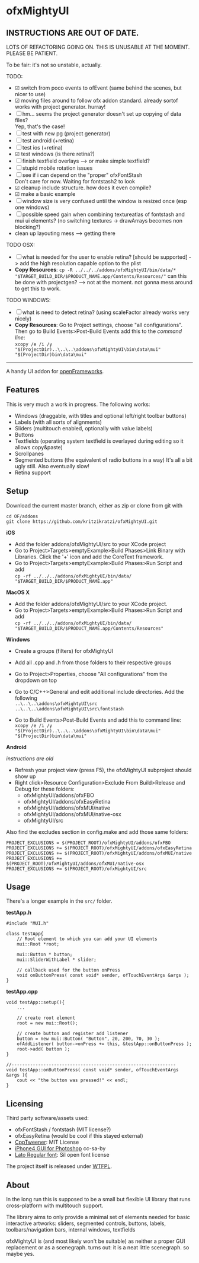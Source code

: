 ofxMightyUI
===========

INSTRUCTIONS ARE OUT OF DATE. 
---
LOTS OF REFACTORING GOING ON. 
THIS IS UNUSABLE AT THE MOMENT. 
PLEASE BE PATIENT. 

To be fair: it's not so unstable, actually. 


TODO: 

- ☑︎ switch from poco events to ofEvent (same behind the scenes, but nicer to use)
- ☑︎ moving files around to follow ofx addon standard. already sortof works with project generator. hurray! 
- ☐ hm... seems the project generator doesn't set up copying of data files? <br>Yep, that's the case! 
- ☐ test with new pg (project generator)
- ☐ test android (+retina)
- ☐ test ios (+retina)
- ☑︎ test windows (is there retina?)
- ☐ finish textfield overlays --> or make simple textfield? 
- ☐ stupid mobile rotation issues
- ☐ see if i can depend on the "proper" ofxFontStash<br>Don't care for now. Waiting for fontstash2 to look
- ☑︎ cleanup include structure. how does it even compile? 
- ☑︎ make a basic example
- ☐ window size is very confused until the window is resized once (esp one windows)
- ☐ possible speed gain when combining textureatlas of fontstash and mui ui elements? (no switching textures -> drawArrays becomes non blocking?)
- clean up layouting mess --> getting there

TODO OSX: 

- ☐ what is needed for the user to enable retina? [should be supported] -> add the high resolution capable option to the plist
- **Copy Resources**: ```cp -R ../../../addons/ofxMightyUI/bin/data/* "$TARGET_BUILD_DIR/$PRODUCT_NAME.app/Contents/Resources/"``` can this be done with projectgen?  --> not at the moment. not gonna mess around to get this to work. 

TODO WINDOWS: 

- ☐ what is need to detect retina? (using scaleFactor already works very nicely)
- **Copy Resources**: Go to Project settings, choose "all configurations". Then go to Build Events>Post-Build Events add this to the _command line_: <br>
  		```xcopy /e /i /y "$(ProjectDir)..\..\..\addons\ofxMightyUI\bin\data\mui" "$(ProjectDir)bin\data\mui"```


---


A handy UI addon for [openFrameworks](http://www.openframeworks.cc). 

Features
--------

This is very much a work in progress. The following works: 

- Windows (draggable, with titles and optional left/right toolbar buttons)
- Labels (with all sorts of alignments)
- Sliders (multitouch enabled, optionally with value labels)
- Buttons
- Textfields (operating system textfield is overlayed during editing so it allows copy&paste)
- Scrollpanes
- Segmented buttons (the equivalent of radio buttons in a way)
It's all a bit ugly still. Also eventually slow! 
- Retina support 


Setup
-----

Download the current master branch, either as zip or clone from git with

	cd OF/addons
	git clone https://github.com/kritzikratzi/ofxMightyUI.git
	


**iOS**

- Add the folder addons/ofxMightyUI/src to your XCode project
- Go to Project>Targets>emptyExample>Build Phases>Link Binary with Libraries. Click the '+' icon and add the CoreText framework. 
- Go to Project>Targets>emptyExample>Build Phases>Run Script and add <br>
  	```cp -rf ../../../addons/ofxMightyUI/bin/data/ "$TARGET_BUILD_DIR/$PRODUCT_NAME.app"```

**MacOS X**

- Add the folder addons/ofxMightyUI/src to your XCode project. 
- Go to Project>Targets>emptyExample>Build Phases>Run Script and add <br>
  	```cp -rf ../../../addons/ofxMightyUI/bin/data/ "$TARGET_BUILD_DIR/$PRODUCT_NAME.app/Contents/Resources"```
  	
**Windows**

- Create a groups (filters) for ofxMightyUI
- Add all .cpp and .h from those folders to their respective groups
- Go to Project>Properties, choose "All configurations" from the dropdown on top
- Go to C/C++>General and edit additional include directories. Add the following<br>
		```..\..\..\addons\ofxMightyUI\src```<br>
		```..\..\..\addons\ofxMightyUI\src\fontstash```

- Go to Build Events>Post-Build Events and add this to command line: <br>
  		```xcopy /e /i /y "$(ProjectDir)..\..\..\addons\ofxMightyUI\bin\data\mui" "$(ProjectDir)bin\data\mui"```

**Android**

*instructions are old*

- Refresh your project view (press F5), the ofxMightyUI subproject should show up
- Right click>Resource Configuration>Exclude From Build>Release and Debug for these folders: 
	- ofxMightyUI/addons/ofxFBO
	- ofxMightyUI/addons/ofxEasyRetina
	- ofxMightyUI/addons/ofxMUI/native
	- ofxMightyUI/addons/ofxMUI/native-osx
	- ofxMightyUI/src
	
Also find the excludes section in config.make and add those same folders: 

	PROJECT_EXCLUSIONS = $(PROJECT_ROOT)/ofxMightyUI/addons/ofxFBO
	PROJECT_EXCLUSIONS += $(PROJECT_ROOT)/ofxMightyUI/addons/ofxEasyRetina
	PROJECT_EXCLUSIONS += $(PROJECT_ROOT)/ofxMightyUI/addons/ofxMUI/native
	PROJECT_EXCLUSIONS += $(PROJECT_ROOT)/ofxMightyUI/addons/ofxMUI/native-osx
	PROJECT_EXCLUSIONS += $(PROJECT_ROOT)/ofxMightyUI/src

Usage
-------
There's a longer example in the `src/` folder. 

**testApp.h**

	#include "MUI.h"
	
	class testApp{
		// Root element to which you can add your UI elements
		mui::Root *root;
		
		mui::Button * button;
		mui::SliderWithLabel * slider; 
		
		// callback used for the button onPress
		void onButtonPress( const void* sender, ofTouchEventArgs &args ); 
	}
	
**testApp.cpp**

	void testApp::setup(){	
		...
		
		// create root element
		root = new mui::Root();
		
		// create button and register add listener
		button = new mui::Button( "Button", 20, 200, 70, 30 ); 
		ofAddListener( button->onPress += this, &testApp::onButtonPress );
		root->add( button ); 
	}
	
	//--------------------------------------------------------------
	void testApp::onButtonPress( const void* sender, ofTouchEventArgs &args ){
		cout << "the button was pressed!" << endl; 
	}

Licensing 
---------

Third party software/assets used: 

- ofxFontStash / fontstash (MIT license?)
- ofxEasyRetina (would be cool if this stayed external)
- [CppTweener](http://code.google.com/p/tweener/): MIT License
- [iPhone4 GUI for Photoshop](http://www.teehanlax.com/blog/2010/08/12/iphone-4-gui-psd-retina-display/) cc-sa-by
- [Lato Regular font](http://www.fontsquirrel.com/fonts/lato): Sil open font license
 
The project itself is released under [WTFPL](http://sam.zoy.org/wtfpl/). 

About
-----

In the long run this is supposed to be a small but flexible 
UI library that runs cross-platform
with multitouch support. 

The library aims to only provide a minimal set of elements 
needed for basic interactive artworks:
sliders, segmented controls, buttons, labels, 
toolbars/navigation bars, internal windows, textfields

ofxMightyUI is (and most likely won't be suitable)
as neither a proper GUI replacement or as a scenegraph. 
turns out: it is a neat little scenegraph. so maybe yes. 

